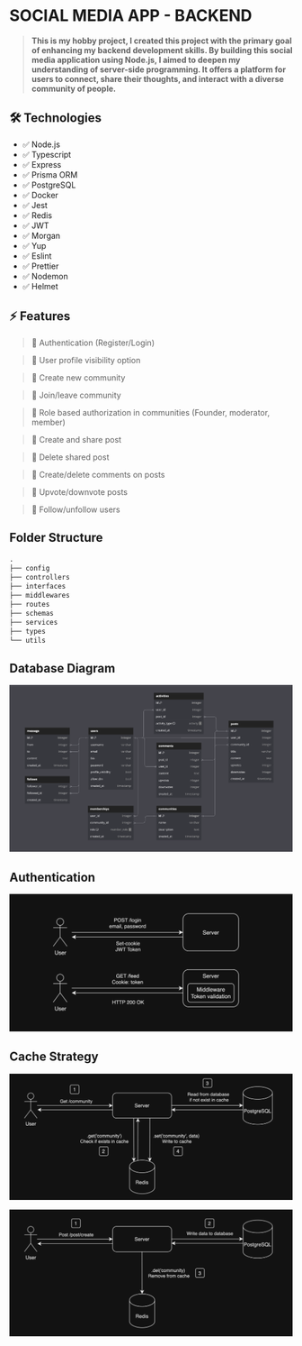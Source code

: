 # SOCIAL MEDIA APP - BACKEND

> **This is my hobby project, I created this project with the primary goal of enhancing my backend development skills. By building this social media application using Node.js, I aimed to deepen my understanding of server-side programming. It offers a platform for users to connect, share their thoughts, and interact with a diverse community of people.**

## 🛠️ Technologies

- ✅ Node.js
- ✅ Typescript
- ✅ Express
- ✅ Prisma ORM
- ✅ PostgreSQL
- ✅ Docker
- ✅ Jest
- ✅ Redis
- ✅ JWT
- ✅ Morgan
- ✅ Yup
- ✅ Eslint
- ✅ Prettier
- ✅ Nodemon
- ✅ Helmet

## ⚡️ Features

> 🏁 Authentication (Register/Login)

> 🏁 User profile visibility option

> 🏁 Create new community

> 🏁 Join/leave community

> 🏁 Role based authorization in communities (Founder, moderator, member)

> 🏁 Create and share post

> 🏁 Delete shared post

> 🏁 Create/delete comments on posts

> 🏁 Upvote/downvote posts

> 🏁 Follow/unfollow users

## Folder Structure

    .
    ├── config
    ├── controllers
    ├── interfaces
    ├── middlewares
    ├── routes
    ├── schemas
    ├── services
    ├── types
    └── utils

## Database Diagram

![](./assets/db.png)

## Authentication

![](./assets/auth.png)

## Cache Strategy

![](./assets/cache1.png)

![](./assets/cache2.png)
